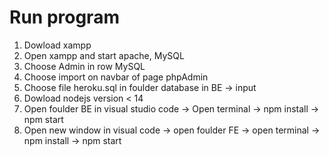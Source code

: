 # Run program
1. Dowload xampp 
2. Open xampp and start apache, MySQL 
3. Choose Admin in row MySQL
4. Choose import on navbar of page phpAdmin
5. Choose file heroku.sql in foulder database in BE -> input
6. Dowload nodejs version < 14 
7. Open foulder BE in visual studio code -> Open terminal -> npm install -> npm start
8. Open new window in visual code -> open foulder FE -> open terminal -> npm install -> npm start
